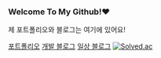 ### Welcome To My Github!❤️

<!--
**akns27/akns27** is a ✨ _special_ ✨ repository because its `README.md` (this file) appears on your GitHub profile.

Here are some ideas to get you started:

- 🔭 I’m currently working on ...
- 🌱 I’m currently learning ...
- 👯 I’m looking to collaborate on ...
- 🤔 I’m looking for help with ...
- 💬 Ask me about ...
- 📫 How to reach me: ...
- 😄 Pronouns: ...
- ⚡ Fun fact: ...
-->제 포트폴리오와 블로그는 여기에 있어요!
[포트폴리오](https://www.notion.so/Kangwon-Park-52c4be5e07cf4bccbbd06ed5e50b84fd)
[개발 블로그](https://kangwonpark27.tistory.com/)
[일상 블로그](https://blog.naver.com/uppersidedreaming)
[![Solved.ac](http://mazassumnida.wtf/api/v2/generate_badge?boj=daju0207)](https://solved.ac/daju0207)
